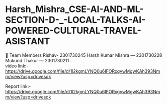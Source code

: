# Harsh_Mishra_CSE-AI-AND-ML-SECTION-D-_-LOCAL-TALKS-AI-POWERED-CULTURAL-TRAVEL-ASISTANT
 👥 Team Members Rishav- 2301730245  Harsh Kumar Mishra — 2301730228  Mukund Thakur — 2301730211  .   
video link:- https://drive.google.com/file/d/1l2kgmLYNQ0u6IFORxgvwMgwKAh393Nmm/view?usp=drivesdk     

Report link:-https://drive.google.com/file/d/1l2kgmLYNQ0u6IFORxgvwMgwKAh393Nmm/view?usp=drivesdk
